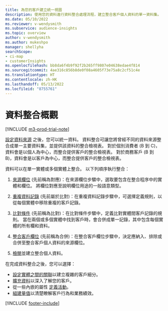```yaml
---
title: 為您的客戶建立統一視圖
description: 使用您的資料進行資料整合處理流程，建立整合客戶個人資料的單一資料集。
ms.date: 05/10/2022
ms.reviewer: v-wendysmith
ms.subservice: audience-insights
ms.topic: overview
author: v-wendysmith
ms.author: mukeshpo
manager: shellyha
searchScope:
- ci-map
- customerInsights
ms.openlocfilehash: bb8da6f4b9f92f2b265ff9807e04638edae4f814
ms.sourcegitcommit: 4ae316c856b8de0f08a4605f73e75a8c2cf51c4e
ms.translationtype: HT
ms.contentlocale: zh-HK
ms.lasthandoff: 05/13/2022
ms.locfileid: "8755761"
---
```

# <a name="data-unification-overview"></a>資料整合概觀

[!INCLUDE [m3-prod-trial-note](includes/m3-prod-trial-note.md)]

[設定資料來源](data-sources.md) 之後，您可以統一資料。 資料整合可讓您將曾經不同的資料來源整合成單一主要資料集，並提供該資料的整合檢視表。 對於個別消費者 (B 到 C)，資料會是以個人為中心，而整合提供客戶的整合檢視表。 對於商務客戶 (B 到 B)，資料會是以客戶為中心，而整合提供客戶的整合檢視表。

資料可以在單一實體或多個實體上整合。 以下列順序執行整合：

1. [來源欄位](map-entities.md) (先前稱為對應)：在來源欄位步驟中，選取要包含在整合程序中的實體和欄位。 將欄位對應至說明欄位用途的一般語意類型。

1. [重複資料記錄](remove-duplicates.md) (先前屬於比對)：在重複資料記錄步驟中，可選擇定義規則，以從每個實體中移除重複的客戶記錄。

1. [比對條件](match-entities.md) (先前稱為比對)：在比對條件步驟中，定義比對實體間客戶記錄的規則。 當在兩個或多個實體中找到客戶時，會合併成單一記錄，其中包含每個實體的所有欄和資料。

1. [整合客戶欄位](merge-entities.md) (先前稱為合併)：在整合客戶欄位步驟中，決定應納入、排除或合併至整合客戶個人資料的來源欄位。  

1. [檢閱](review-unification.md)並建立整合個人資料。

在完成資料整合之後，您可以選擇：

- [設定實體之間的關聯](relationships.md)以建立複雜的客戶細分。
- [擴充資料](enrichment-hub.md)以深入了解您的客戶。
- 從一些內嵌的屬性 [定義活動](activities.md)。
- [組建量值](measures.md)以清楚瞭解客戶行為和業務績效。

[!INCLUDE [footer-include](includes/footer-banner.md)]
